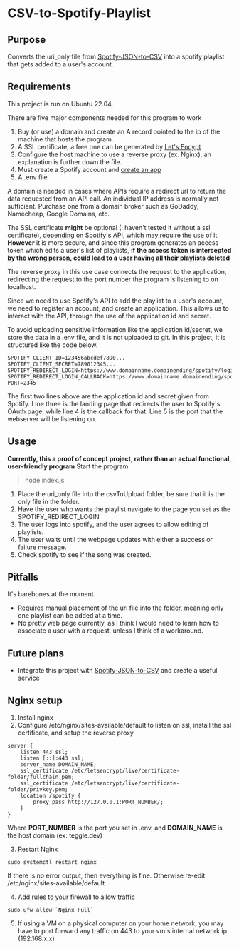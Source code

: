 # CSV-to-Spotify-Playlist

## Purpose

Converts the uri_only file from [Spotify-JSON-to-CSV](https://github.com/EvanFarris/Spotify-JSON-to-CSV) into a spotify playlist that gets added to a user's account.

## Requirements

This project is run on Ubuntu 22.04.

There are five major components needed for this program to work
1. Buy (or use) a domain and create an A record pointed to the ip of the machine that hosts the program.
2. A SSL certificate, a free one can be generated by [Let's Encypt](https://letsencrypt.org)
3. Configure the host machine to use a reverse proxy (ex. Nginx), an explanation is further down the file.
4. Must create a Spotify account and [create an app](https://developer.spotify.com/dashboard/applications)
5. A .env file

A domain is needed in cases where APIs require a redirect url to return the data requested from an API call. An individual IP address is normally not sufficient. Purchase one from a domain broker such as GoDaddy, Namecheap, Google Domains, etc.

The SSL certificate __might__ be optional (I haven't tested it without a ssl certificate), depending on Spotify's API, which may require the use of it. **However** it is more secure, and since this program generates an access token which edits a user's list of playlists, **if the access token is intercepted by the wrong person, could lead to a user having all their playlists deleted**

The reverse proxy in this use case connects the request to the application, redirecting the request to the port number the program is listening to on localhost.

Since we need to use Spotify's API to add the playlist to a user's account, we need to register an account, and create an application. This allows us to interact with the API, through the use of the application id and secret.

To avoid uploading sensitive information like the application id/secret, we store the data in a .env file, and it is not uploaded to git. In this project, it is structured like the code below.

```
SPOTIFY_CLIENT_ID=123456abcdef7890...
SPOTIFY_CLIENT_SECRET=789012345...
SPOTIFY_REDIRECT_LOGIN=https://www.domainname.domainending/spotify/login
SPOTIFY_REDIRECT_LOGIN_CALLBACK=https://www.domainname.domainending/spotify/login_callback
PORT=2345
```

The first two lines above are the application id and secret given from Spotify. Line three is the landing page that redirects the user to Spotify's OAuth page, while line 4 is the callback for that. Line 5 is the port that the webserver will be listening on.

## Usage

**Currently, this a proof of concept project, rather than an actual functional, user-friendly program**
Start the program

> node index.js

1. Place the uri_only file into the csvToUpload folder, be sure that it is the only file in the folder.
2. Have the user who wants the playlist navigate to the page you set as the SPOTIFY_REDIRECT_LOGIN
3. The user logs into spotify, and the user agrees to allow editing of playlists.
4. The user waits until the webpage updates with either a success or failure message.
5. Check spotify to see if the song was created.

## Pitfalls

It's barebones at the moment. 
- Requires manual placement of the uri file into the folder, meaning only one playlist can be added at a time.
- No pretty web page currently, as I think I would need to learn how to associate a user with a request, unless I think of a workaround.

## Future plans
- Integrate this project with [Spotify-JSON-to-CSV](https://github.com/EvanFarris/Spotify-JSON-to-CSV) and create a useful service

## Nginx setup
1. Install nginx
2. Configure /etc/nginx/sites-available/default to listen on ssl, install the ssl certificate, and setup the reverse proxy
```
server {
	listen 443 ssl;
	listen [::]:443 ssl;
	server_name DOMAIN_NAME;
	ssl_certificate /etc/letsencrypt/live/certificate-folder/fullchain.pem;
	ssl_certificate /etc/letsencrypt/live/certificate-folder/privkey.pem;
	location /spotify {
		proxy_pass http://127.0.0.1:PORT_NUMBER/;
	}
}
```

Where __PORT_NUMBER__ is the port you set in .env, and __DOMAIN_NAME__ is the host domain (ex: teggle.dev)

3. Restart Nginx
```
sudo systemctl restart nginx
```
If there is no error output, then everything is fine. Otherwise re-edit /etc/nginx/sites-available/default 

4. Add rules to your firewall to allow traffic 
```
sudo ufw allow `Nginx Full`
```

5. If using a VM on a physical computer on your home network, you may have to port forward any traffic on 443 to your vm's internal network ip (192.168.x.x)
